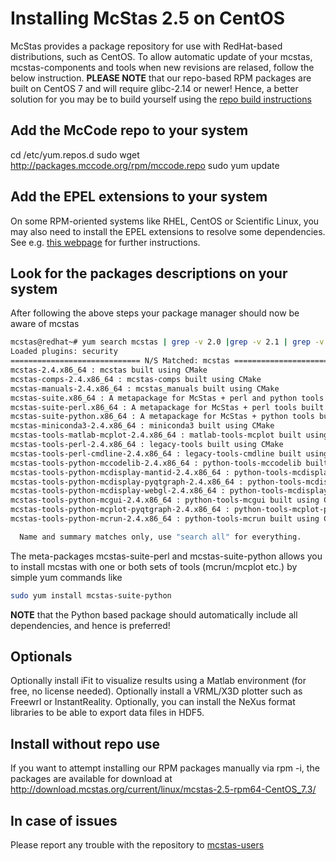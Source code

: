 # Installing McStas 2.5 on CentOS 

McStas provides a package repository for use with RedHat-based distributions, such as CentOS. To allow automatic update of your mcstas, mcstas-components and tools when new revisions are relased, follow the below instruction. **PLEASE NOTE** that our repo-based RPM packages are built on CentOS 7 and will require glibc-2.14 or newer! Hence, a better solution for you may be to build yourself using the [repo build instructions](https://github.com/McStasMcXtrace/McCode/wiki/Building-McStas-McXtrace)


## Add the McCode repo to your system
cd /etc/yum.repos.d
sudo wget http://packages.mccode.org/rpm/mccode.repo
sudo yum update

## Add the EPEL extensions to your system
On some RPM-oriented systems like RHEL, CentOS or Scientific Linux, you may also need to install the EPEL extensions to resolve some dependencies. See e.g. [this webpage](https://www.cyberciti.biz/faq/installing-rhel-epel-repo-on-centos-redhat-7-x/) for further instructions.


## Look for the packages descriptions on your system
After following the above steps your package manager should now be aware of mcstas

```bash
mcstas@redhat~# yum search mcstas | grep -v 2.0 |grep -v 2.1 | grep -v 2.2 | grep -v 2.3 | grep -v 2.4
Loaded plugins: security
============================= N/S Matched: mcstas ==============================
mcstas-2.4.x86_64 : mcstas built using CMake
mcstas-comps-2.4.x86_64 : mcstas-comps built using CMake
mcstas-manuals-2.4.x86_64 : mcstas_manuals built using CMake
mcstas-suite.x86_64 : A metapackage for McStas + perl and python tools built using CMake
mcstas-suite-perl.x86_64 : A metapackage for McStas + perl tools built using CMake
mcstas-suite-python.x86_64 : A metapackage for McStas + python tools built using CMake
mcstas-miniconda3-2.4.x86_64 : miniconda3 built using CMake
mcstas-tools-matlab-mcplot-2.4.x86_64 : matlab-tools-mcplot built using CMake
mcstas-tools-perl-2.4.x86_64 : legacy-tools built using CMake
mcstas-tools-perl-cmdline-2.4.x86_64 : legacy-tools-cmdline built using CMake
mcstas-tools-python-mccodelib-2.4.x86_64 : python-tools-mccodelib built using CMake
mcstas-tools-python-mcdisplay-mantid-2.4.x86_64 : python-tools-mcdisplay-mantid built using CMake
mcstas-tools-python-mcdisplay-pyqtgraph-2.4.x86_64 : python-tools-mcdisplay-pyqtgraph built using CMake
mcstas-tools-python-mcdisplay-webgl-2.4.x86_64 : python-tools-mcdisplay-webgl
mcstas-tools-python-mcgui-2.4.x86_64 : python-tools-mcgui built using CMake
mcstas-tools-python-mcplot-pyqtgraph-2.4.x86_64 : python-tools-mcplot-pyqtgraph built using CMake
mcstas-tools-python-mcrun-2.4.x86_64 : python-tools-mcrun built using CMake

  Name and summary matches only, use "search all" for everything.
```
The meta-packages mcstas-suite-perl and mcstas-suite-python allows you to install mcstas with one or both sets of tools (mcrun/mcplot etc.) by simple yum commands like

```bash
sudo yum install mcstas-suite-python
```

**NOTE** that the Python based package should automatically include
all dependencies, and hence is preferred!

## Optionals
Optionally install iFit to visualize results using a Matlab environment (for free, no license needed).
Optionally install a VRML/X3D plotter such as Freewrl or InstantReality.
Optionally, you can install the NeXus format libraries to be able to
export data files in HDF5.

## Install without repo use
If you want to attempt installing our RPM packages manually via rpm -i, the packages are available for download at http://download.mcstas.org/current/linux/mcstas-2.5-rpm64-CentOS_7.3/

## In case of issues
Please report any trouble with the repository to [mcstas-users](mailto:mcstas-users@mcstas.org)

